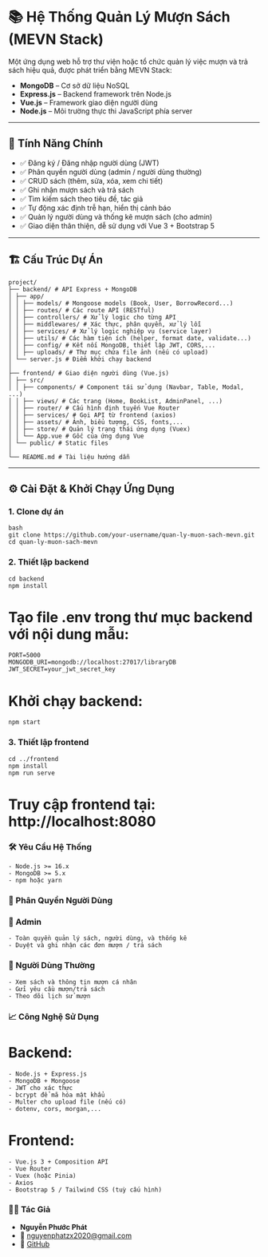 # 📚 Hệ Thống Quản Lý Mượn Sách (MEVN Stack)

Một ứng dụng web hỗ trợ thư viện hoặc tổ chức quản lý việc mượn và trả sách hiệu quả, được phát triển bằng MEVN Stack:

- **MongoDB** – Cơ sở dữ liệu NoSQL
- **Express.js** – Backend framework trên Node.js
- **Vue.js** – Framework giao diện người dùng
- **Node.js** – Môi trường thực thi JavaScript phía server

---

## 🚀 Tính Năng Chính

- ✅ Đăng ký / Đăng nhập người dùng (JWT)
- ✅ Phân quyền người dùng (admin / người dùng thường)
- ✅ CRUD sách (thêm, sửa, xóa, xem chi tiết)
- ✅ Ghi nhận mượn sách và trả sách
- ✅ Tìm kiếm sách theo tiêu đề, tác giả
- ✅ Tự động xác định trễ hạn, hiển thị cảnh báo
- ✅ Quản lý người dùng và thống kê mượn sách (cho admin)
- ✅ Giao diện thân thiện, dễ sử dụng với Vue 3 + Bootstrap 5

---

## 🏗️ Cấu Trúc Dự Án
```
project/
├── backend/ # API Express + MongoDB
│ ├── app/
│ │ ├── models/ # Mongoose models (Book, User, BorrowRecord...)
│ │ ├── routes/ # Các route API (RESTful)
│ │ ├── controllers/ # Xử lý logic cho từng API
│ │ ├── middlewares/ # Xác thực, phân quyền, xử lý lỗi
│ │ ├── services/ # Xử lý logic nghiệp vụ (service layer)
│ │ ├── utils/ # Các hàm tiện ích (helper, format date, validate...)
│ │ ├── config/ # Kết nối MongoDB, thiết lập JWT, CORS,...
│ │ ├── uploads/ # Thư mục chứa file ảnh (nếu có upload)
│ └── server.js # Điểm khởi chạy backend
│
├── frontend/ # Giao diện người dùng (Vue.js)
│ ├── src/
│ │ ├── components/ # Component tái sử dụng (Navbar, Table, Modal, ...)
│ │ ├── views/ # Các trang (Home, BookList, AdminPanel, ...)
│ │ ├── router/ # Cấu hình định tuyến Vue Router
│ │ ├── services/ # Gọi API từ frontend (axios)
│ │ ├── assets/ # Ảnh, biểu tượng, CSS, fonts,...
│ │ ├── store/ # Quản lý trạng thái ứng dụng (Vuex)
│ │ └── App.vue # Gốc của ứng dụng Vue
│ └── public/ # Static files
│
└── README.md # Tài liệu hướng dẫn
```
---

## ⚙️ Cài Đặt & Khởi Chạy Ứng Dụng

### 1. Clone dự án

```
bash
git clone https://github.com/your-username/quan-ly-muon-sach-mevn.git
cd quan-ly-muon-sach-mevn
```

### 2. Thiết lập backend

```
cd backend
npm install
```

# Tạo file .env trong thư mục backend với nội dung mẫu:

```
PORT=5000
MONGODB_URI=mongodb://localhost:27017/libraryDB
JWT_SECRET=your_jwt_secret_key
```

# Khởi chạy backend:

```
npm start
```

### 3. Thiết lập frontend

```
cd ../frontend
npm install
npm run serve
```

# Truy cập frontend tại: http://localhost:8080

### 🛠️ Yêu Cầu Hệ Thống

    - Node.js >= 16.x
    - MongoDB >= 5.x
    - npm hoặc yarn

### 🔐 Phân Quyền Người Dùng

### 👑 Admin

    - Toàn quyền quản lý sách, người dùng, và thống kê
    - Duyệt và ghi nhận các đơn mượn / trả sách

### 👤 Người Dùng Thường

    - Xem sách và thông tin mượn cá nhân
    - Gửi yêu cầu mượn/trả sách
    - Theo dõi lịch sử mượn

### 📈 Công Nghệ Sử Dụng

# Backend:

    - Node.js + Express.js
    - MongoDB + Mongoose
    - JWT cho xác thực
    - bcrypt để mã hóa mật khẩu
    - Multer cho upload file (nếu có)
    - dotenv, cors, morgan,...

# Frontend:

    - Vue.js 3 + Composition API
    - Vue Router
    - Vuex (hoặc Pinia)
    - Axios
    - Bootstrap 5 / Tailwind CSS (tuỳ cấu hình)

### 👨‍💻 Tác Giả

- **Nguyễn Phước Phát**
- 📧 nguyenphatzx2020@gmail.com
- 🔗 [GitHub](https://github.com/npp204)
